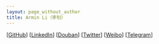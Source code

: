 ```yaml
---
layout: page_without_author
title: Armin Li（李钊）
---
```


[[GitHub](https://github.com/livc)] [[LinkedIn](https://www.linkedin.com/in/arminli/)] [[Douban](https://www.douban.com/people/99222473/)] [[Twitter](https://twitter.com/armin1i)] [[Weibo](https://weibo.com/livc95)] [[Telegram](https://t.me/arminli)]
